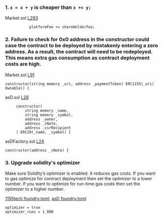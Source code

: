 ### 1. `x = x + y` is cheaper than `x += y;`

Market.sol [L293](https://github.com/code-423n4/2023-11-canto/blob/335930cd53cf9a137504a57f1215be52c6d67cb3/1155tech-contracts/src/Market.sol#L293)
```
           platformFee += shareHolderFee;
```

### 2. Failure to check for 0x0 address in the constructor could case the contract to be deployed  by mistakenly entering a zero address. As a result, the contract will need to be redeployed. This means extra gas consumption as contract deployment costs are high.

Market.sol [L91](https://github.com/code-423n4/2023-11-canto/blob/516099801101950ac9e1117a70e095b06f9bf6a1/1155tech-contracts/src/Market.sol#L91)
```
constructor(string memory _uri, address _paymentToken) ERC1155(_uri) Ownable() {
```
asD.sol [L28](https://github.com/code-423n4/2023-11-canto/blob/516099801101950ac9e1117a70e095b06f9bf6a1/asD/src/asD.sol#L28-L34)
```
     constructor(
         string memory _name,
         string memory _symbol,
         address _owner,
         address _cNote,
         address _csrRecipient
     ) ERC20(_name, _symbol) {
```
asDFactory.sol [L24](https://github.com/code-423n4/2023-11-canto/blob/516099801101950ac9e1117a70e095b06f9bf6a1/asD/src/asDFactory.sol#L24)
```
constructor(address _cNote) {
```
### 3. Upgrade solidity's optimizer
Make sure Solidity’s optimizer is enabled. It reduces gas costs. If you want to gas optimize for contract deployment then set the optimizer to a lower number. If you want to optimize for run-time gas costs then set the optimizer to a higher number.

[1155tech foundry.toml](https://github.com/code-423n4/2023-11-canto/blob/335930cd53cf9a137504a57f1215be52c6d67cb3/1155tech-contracts/foundry.toml#L5C1-L6C23), [asD foundry.toml](https://github.com/code-423n4/2023-11-canto/blob/335930cd53cf9a137504a57f1215be52c6d67cb3/asD/foundry.toml#L5C1-L6C23)
```
optimizer = true
optimizer_runs = 1_000
```
